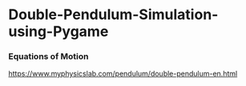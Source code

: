 # Double-Pendulum-Simulation-using-Pygame

### Equations of Motion
https://www.myphysicslab.com/pendulum/double-pendulum-en.html

